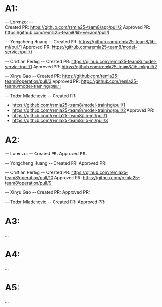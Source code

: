 # A1:

-- Lorenzo: -- <br>
Created PR: https://github.com/remla25-team8/app/pull/2
Approved PR: https://github.com/remla25-team8/lib-version/pull/1

-- Yongcheng Huang --
Created PR: https://github.com/remla25-team8/lib-ml/pull/1
Approved PR: https://github.com/remla25-team8/model-service/pull/1

-- Cristian Perlog --
Created PR: https://github.com/remla25-team8/model-service/pull/1
Approved PR: https://github.com/remla25-team8/lib-ml/pull/2

-- Xinyu Gao --
Created PR: https://github.com/remla25-team8/operation/pull/3
Approved PR: https://github.com/remla25-team8/model-training/pull/1

-- Todor Mladenovic --
Created PR:

- https://github.com/remla25-team8/model-training/pull/1
- https://github.com/remla25-team8/model-training/pull/2
  Approved PR:
- https://github.com/remla25-team8/lib-ml/pull/1
- https://github.com/remla25-team8/lib-ml/pull/3

# A2:

-- Lorenzo: --
Created PR:
Approved PR:

-- Yongcheng Huang --
Created PR:
Approved PR:

-- Cristian Perlog --
Created PR: https://github.com/remla25-team8/operation/pull/10
Approved PR: https://github.com/remla25-team8/operation/pull/9

-- Xinyu Gao --
Created PR:
Approved PR:

-- Todor Mladenovic --
Created PR:
Approved PR:

# A3:

...

# A4:

...

# A5:

...
